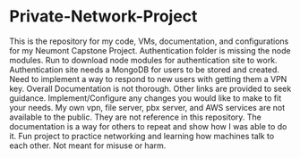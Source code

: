# Private-Network-Project
This is the repository for my code, VMs, documentation, and configurations for my Neumont Capstone Project.
Authentication folder is missing the node modules. Run to download node modules for authentication site to work.
Authentication site needs a MongoDB for users to be stored and created. Need to implement a way to respond to new users with getting them a VPN key.
Overall Documentation is not thorough. Other links are provided to seek guidance. Implement/Configure any changes you would like to make to fit your needs.
My own vpn, file server, pbx server, and AWS services are not available to the public. They are not reference in this repository. The documentation is a way for others to repeat and show how I was able to do it.
Fun project to practice networking and learning how machines talk to each other.
Not meant for misuse or harm.
